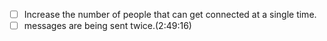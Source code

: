 - [ ] Increase the number of people that can get connected at a single time.
- [ ] messages are being sent twice.(2:49:16)